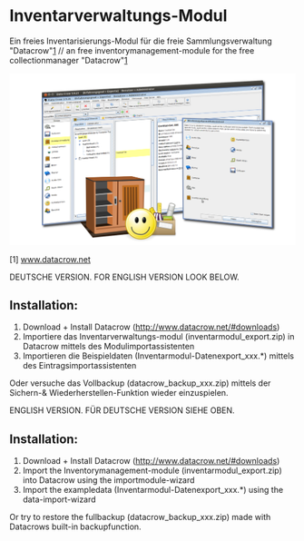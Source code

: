 Inventarverwaltungs-Modul
=========================

Ein freies Inventarisierungs-Modul für die freie Sammlungsverwaltung "Datacrow"[1](www.datacrow.net) // an free inventorymanagement-module for the free collectionmanager "Datacrow"[1](www.datacrow.net)

![Inventarverwaltungsmodul-Collage.png](https://github.com/Mr-N/Inventarverwaltungs-Modul/blob/master/Screenshots/Datacrow-Inventarverwaltungsmodul-Collage.png)

[1] www.datacrow.net


DEUTSCHE VERSION. FOR ENGLISH VERSION LOOK BELOW.

## Installation:
1. Download + Install Datacrow (http://www.datacrow.net/#downloads)
2. Importiere das Inventarverwaltungs-modul (inventarmodul_export.zip) in Datacrow mittels des Modulimportassistenten
3. Importieren die Beispieldaten (Inventarmodul-Datenexport_xxx.*) mittels des Eintragsimportassistenten

Oder versuche das Vollbackup (datacrow_backup_xxx.zip) mittels der Sichern-& Wiederherstellen-Funktion wieder einzuspielen.


ENGLISH VERSION. FÜR DEUTSCHE VERSION SIEHE OBEN.

## Installation:

1. Download + Install Datacrow (http://www.datacrow.net/#downloads)
2. Import the Inventorymanagement-module (inventarmodul_export.zip) into Datacrow using the importmodule-wizard
3. Import the exampledata (Inventarmodul-Datenexport_xxx.*) using the data-import-wizard

Or try to restore the fullbackup (datacrow_backup_xxx.zip) made with Datacrows built-in backupfunction.
